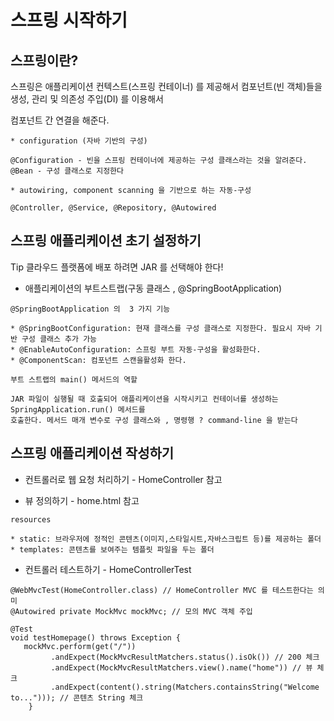 # 스프링 시작하기

## 스프링이란? 

스프링은 애플리케이션 컨텍스트(스프링 컨테이너) 를 제공해서 컴포넌트(빈 객체)들을 생성, 관리 및 의존성 주입(DI) 를 이용해서 

컴포넌트 간 연결을 해준다.

```
* configuration (자바 기반의 구성)

@Configuration - 빈을 스프링 컨테이너에 제공하는 구성 클래스라는 것을 알려준다.
@Bean - 구성 클래스로 지정한다

* autowiring, component scanning 을 기반으로 하는 자동-구성

@Controller, @Service, @Repository, @Autowired
```

## 스프링 애플리케이션 초기 설정하기

Tip 클라우드 플랫폼에 배포 하려면 JAR 를 선택해야 한다!

* 애플리케이션의 부트스트랩(구동 클래스 , @SpringBootApplication)
```
@SpringBootApplication 의  3 가지 기능

* @SpringBootConfiguration: 현재 클래스를 구성 클래스로 지정한다. 필요시 자바 기반 구성 클래스 추가 가능
* @EnableAutoConfiguration: 스프링 부트 자동-구성을 활성화한다. 
* @ComponentScan: 컴포넌트 스캔을활성화 한다.

부트 스트랩의 main() 메서드의 역할

JAR 파일이 실행될 때 호출되어 애플리케이션을 시작시키고 컨테이너를 생성하는 SpringApplication.run() 메서드를
호출한다. 메서드 매개 변수로 구성 클래스와 , 명령행 ? command-line 을 받는다
```

## 스프링 애플리케이션 작성하기

* 컨트롤러로 웹 요청 처리하기 - HomeController 참고

* 뷰 정의하기 - home.html 참고 
```
resources

* static: 브라우저에 정적인 콘텐츠(이미지,스타일시트,자바스크립트 등)를 제공하는 폴더
* templates: 콘텐츠를 보여주는 템플릿 파일을 두는 폴더
```

* 컨트롤러 테스트하기 - HomeControllerTest
```
@WebMvcTest(HomeController.class) // HomeController MVC 를 테스트한다는 의미
@Autowired private MockMvc mockMvc; // 모의 MVC 객체 주입

@Test
void testHomepage() throws Exception {
   mockMvc.perform(get("/"))
         .andExpect(MockMvcResultMatchers.status().isOk()) // 200 체크
         .andExpect(MockMvcResultMatchers.view().name("home")) // 뷰 체크
         .andExpect(content().string(Matchers.containsString("Welcome to..."))); // 콘텐츠 String 체크
    }
```




